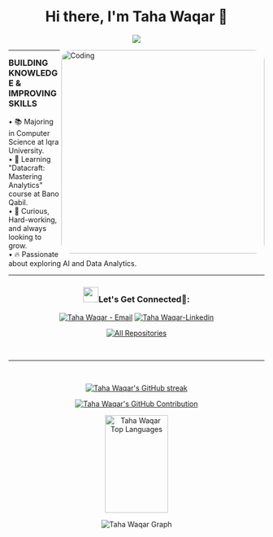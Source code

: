 <!-- animation start  -->
  <div align="center">
    <h1> Hi there, I'm Taha Waqar 👋</h1>
  </div>
<p align="center">
<a href="https://github.com/tahawaqar"><img src="https://readme-typing-svg.herokuapp.com/?lines=Computer+Science+Student;+Data+Enthusiast&font=Roboto&size=26&duration=3500&pause=500&center=true&width=500&height=50&color=eab676"></a>

<!-- animation end  -->
            
<img align="right" alt="Coding" width="400" style="border-radius:20px;"
    src="https://media0.giphy.com/media/v1.Y2lkPTc5MGI3NjExMTgxeXY1dDN1eHM3aTYxOWtlNzljaXZsOGVtajVzYjVscW05MmY1MiZlcD12MV9pbnRlcm5hbF9naWZfYnlfaWQmY3Q9Zw/2IudUHdI075HL02Pkk/giphy.gif"/>
<hr>
<h3 style="margin-top: 4px;">BUILDING KNOWLEDGE & IMPROVING SKILLS</h3>
• 📚 Majoring in Computer Science at Iqra University.<br>
• 🌱 Learning "Datacraft: Mastering Analytics" course at Bano Qabil.<br> 
• 🚀 Curious, Hard-working, and always looking to grow.<br>
• 🔥 Passionate about exploring AI and Data Analytics.<br>
<hr>

<h3 align="center" > <img src="https://media.giphy.com/media/iY8CRBdQXODJSCERIr/giphy.gif" width="30" height="30" style="margin-center: 10px;">Let's Get Connected🤝: </h3>

<p align="center">

 <div align="center"  class="icons-social" style="margin-center: 10px;">
<div>   
    <a href="mailto:waqartaha2023@gmail.com" target="_blank"><img src="https://img.shields.io/badge/-Email-0D1117?style=for-the-badge&logo=protonmail&logoColor=F0DB4F" alt="Taha Waqar - Email"></a>
    <a href="https://www.linkedin.com/in/waqartaha?utm_source=share&utm_campaign=share_via&utm_content=profile&utm_medium=android_app" target="_blank"><img src="https://img.shields.io/badge/Linkedin-0D1117?style=for-the-badge&logo=linkedin&logoColor=F0DB4F" alt="Taha Waqar-Linkedin"></a><br>
</div>

</p>
<p align="center">
  <a href="https://github.com/tahawaqar?tab=repositories" target="_blank"><img alt="All Repositories" title="All Repositories" src="https://img.shields.io/badge/-All%20Repos-2962FF?style=for-the-badge&logo=koding&logoColor=white"/></a>
</p>

<br/>
<hr/>
<br/>

<p align="center">
  <a href="https://github.com/tahawaqar">
    <img src="https://github-readme-streak-stats.herokuapp.com/?user=Taha-Waqar&theme=radical&border=7F3FBF&background=0D1117" alt="Taha Waqar's GitHub streak"/>
  </a>
</p>

<p align="center">
  <a href="https://github.com/tahawaqar">
    <img src="https://github-profile-summary-cards.vercel.app/api/cards/profile-details?username=Taha-Waqar&theme=radical" alt="Taha Waqar's GitHub Contribution"/>
  </a>
</p>

<a> 
    <a href="https://github.com/tahawaqar><img alt="Taha Waqar Github Stats" src="https://denvercoder1-github-readme-stats.vercel.app/api?username=Taha-Waqar&show_icons=true&count_private=true&theme=react&border_color=7F3FBF&bg_color=0D1117&title_color=F85D7F&icon_color=F8D866" height="192px" width="49.5%"/></a>
  <a href="https://github.com/Taha-Waqar"><img alt="Taha Waqar Top Languages" src="https://denvercoder1-github-readme-stats.vercel.app/api/top-langs/?username=Taha-Waqar&langs_count=8&layout=compact&theme=react&border_color=7F3FBF&bg_color=0D1117&title_color=F85D7F&icon_color=F8D866" height="192px" width="49.5%"/></a>
  <br/>
</a>


![Taha Waqar Graph](https://github-readme-activity-graph.vercel.app/graph?username=Taha-Waqar&custom_title=Taha%20Waqar%20GitHub%20Activity%20Graph&bg_color=0D1117&color=7F3FBF&line=7F3FBF&point=7F3FBF&area_color=FFFFFF&title_color=FFFFFF&area=true)

